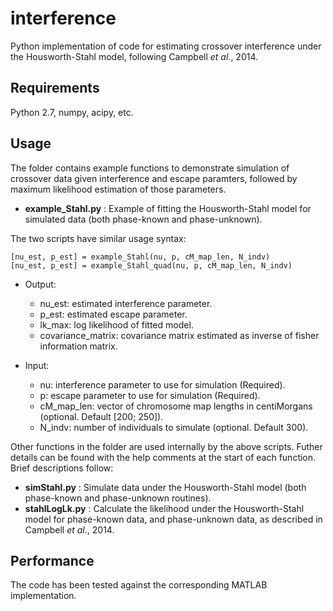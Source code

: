 interference
============

Python implementation of code for estimating crossover interference under the Housworth-Stahl model, following Campbell *et al*., 2014.

Requirements
------------

Python 2.7, numpy, acipy, etc.

Usage
-----

The folder contains example functions to demonstrate simulation of crossover data given interference and escape paramters, followed by maximum likelihood estimation of those parameters.

+ **example_Stahl.py**      : Example of fitting the Housworth-Stahl model for simulated data (both phase-known and phase-unknown).

The two scripts have similar usage syntax:

`[nu_est, p_est] = example_Stahl(nu, p, cM_map_len, N_indv)`  
`[nu_est, p_est] = example_Stahl_quad(nu, p, cM_map_len, N_indv)`

+ Output:
  - nu_est: estimated interference parameter.  
  - p_est: estimated escape parameter.  
  - lk_max: log likelihood of fitted model.  
  - covariance_matrix: covariance matrix estimated as inverse of fisher information matrix.  
  
+ Input:
  - nu: interference parameter to use for simulation (Required).  
  - p: escape parameter to use for simulation (Required).  
  - cM_map_len:	vector of chromosome map lengths in centiMorgans (optional. Default [200; 250]).  
  - N_indv: number of individuals to simulate (optional. Default 300).  
 
Other functions in the folder are used internally by the above scripts. Futher details can be found with the help comments at the start of each function. Brief descriptions follow:  

+ **simStahl.py**  : Simulate data under the Housworth-Stahl model (both phase-known and phase-unknown routines).
+ **stahlLogLk.py** : Calculate the likelihood under the Housworth-Stahl model for phase-known data, and phase-unknown data, as described in Campbell *et al*., 2014.

Performance
-----------

The code has been tested against the corresponding MATLAB implementation. 
